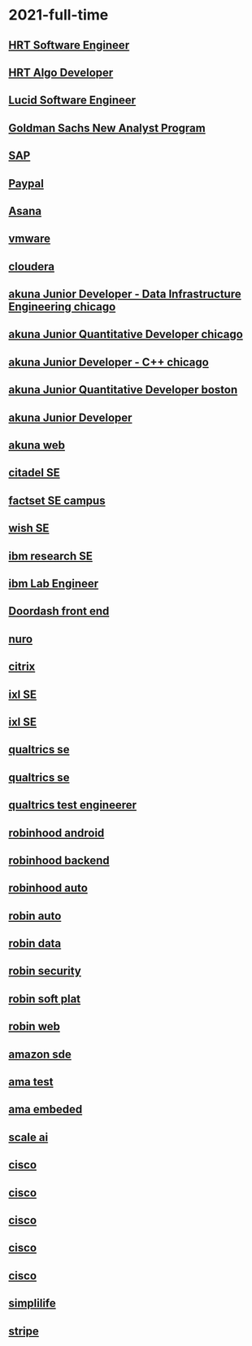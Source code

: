 # 2021-full-time

## [HRT Software Engineer](https://www.hudsonrivertrading.com/careers/job/?gh_jid=86641)

## [HRT Algo Developer](https://www.hudsonrivertrading.com/careers/job/?gh_jid=82675)

## [Lucid Software Engineer](https://www.golucid.co/careers/dd5e02ef-552e-4838-8892-65acb4919b05/?team=Engineering)

## [Goldman Sachs New Analyst Program](https://www.goldmansachs.com/careers/students/programs/americas/new-analyst-program.html)

## [SAP](https://jobs.sap.com/job/Palo-Alto-Silicon-Valley-Next-Talent-Rotational-Program-2021-Job-CA-94303/609822201/)

## [Paypal](https://jobsearch.paypal-corp.com/en-US/job/software-engineer-university-graduate/J3N6XK609RZPM02XGWM)

## [Asana](https://asana.com/jobs/apply/2191025/new-graduate--software-engineering-------start-)

## [vmware](https://www.1point3acres.com/bbs/thread-652070-1-1.html)

## [cloudera](https://cloudera.wd5.myworkdayjobs.com/External_Career/job/US-California-Santa-Clara-2/Software-Engineer--Hive--New-College-Grad-_200855-1)

## [akuna Junior Developer - Data Infrastructure Engineering chicago](https://akunacapital.com/job-details?gh_jid=2211258)

## [akuna Junior Quantitative Developer chicago](https://akunacapital.com/job-details?gh_jid=2231482)

## [akuna Junior Developer - C++ chicago](https://akunacapital.com/job-details?gh_jid=2229496)

## [akuna Junior Quantitative Developer boston](https://akunacapital.com/job-details?gh_jid=2231485)

## [akuna  Junior Developer](https://akunacapital.com/job-details?gh_jid=2236978)

## [akuna web](https://akunacapital.com/job-details?gh_jid=2229602)

## [citadel SE](https://www.citadel.com/careers/details/software-engineering-rotation-program-full-time-us/)

## [factset SE campus](https://factset.wd1.myworkdayjobs.com/en-US/FactSetCareers/job/Norwalk-CT-USA/Software-Engineer---US-Campus_R3381)

## [wish SE](https://jobs.smartrecruiters.com/Wish/743999716337373)

## [ibm research SE](https://careers.ibm.com/ShowJob/Id/955996/2021-Research-Software-Engineer/)

## [ibm Lab Engineer](https://careers.ibm.com/ShowJob/Id/953348/Lab-Engineer/)

## [Doordash front end](https://boards.greenhouse.io/doordash/jobs/19449)

## [nuro](https://nuro.ai/careersitem?gh_jid=1781556)

## [citrix](https://jobs.citrix.com/job/R22177/University-Software-Engineer-2021)

## [ixl SE](https://www.ixl.com/company/careers?gh_jid=4776947002)

## [ixl SE](https://www.ixl.com/company/careers?gh_jid=4777172002)

## [qualtrics se](https://www.qualtrics.com/careers/us/en/apply?jobSeqNo=QUALUS180276EXTERNALENUS)

## [qualtrics se](https://www.qualtrics.com/careers/us/en/job/260179/Software-Engineer-New-Grad-Seattle-WA)

## [qualtrics test engineerer](https://www.qualtrics.com/careers/us/en/job/1854370/Software-Test-Engineer-New-Grad)

## [robinhood android](https://careers.robinhood.com/openings?gh_jid=2223637)

## [robinhood backend](https://careers.robinhood.com/openings?gh_jid=2214220)

## [robinhood auto](https://careers.robinhood.com/openings?gh_jid=2214234)

## [robin auto](https://careers.robinhood.com/openings?gh_jid=2274767)

## [robin data](https://careers.robinhood.com/openings?gh_jid=2214238)

## [robin security](https://careers.robinhood.com/openings?gh_jid=2214433)

## [robin soft plat](https://careers.robinhood.com/openings?gh_jid=2214430)

## [robin web](https://careers.robinhood.com/openings?gh_jid=2214452)

## [amazon sde](https://www.amazon.jobs/en/jobs/1204412/software-development-engineer-2021-united-states)

## [ama test](https://www.amazon.jobs/en/jobs/1113309/software-development-engineer-test)

## [ama embeded](https://www.amazon.jobs/en/jobs/1198457/software-development-engineer-embedded)

## [scale ai](https://scale.com/careers/41e05b90-7e65-4dac-8676-50be9c1afc27)

## [cisco](https://jobs.cisco.com/jobs/ProjectDetail/Network-Engineer-Full-Time-United-States/1296801?source=Cisco+Jobs+Career+Site&tags=CDC+SnNG+students-and-new-graduate-programs)

## [cisco](https://jobs.cisco.com/jobs/ProjectDetail?projectId=1295851&user=1)

## [cisco](https://jobs.cisco.com/jobs/ProjectDetail?projectId=1298744&user=1)

## [cisco](https://jobs.cisco.com/jobs/ProjectDetail?projectId=1297624&user=1)

## [cisco](https://jobs.cisco.com/jobs/ProjectDetail/Software-Engineer-Master-s-Full-Time-United-States/1295251?source=Cisco+Jobs+Career+Site&tags=CDC+SnNG+students-and-new-graduate-programs)

## [simplilife](https://careers.simplisafe.com/job/?job_id=1812977)

## [stripe](https://stripe.com/jobs/listing/2021-new-grad-engineer/2162716)
